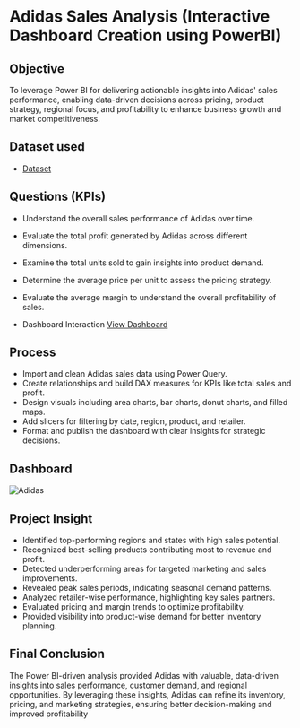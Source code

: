 # Adidas Sales Analysis (Interactive Dashboard Creation using PowerBI)
## Objective 
To leverage Power BI for delivering actionable insights into Adidas' sales performance, enabling data-driven decisions across pricing, product strategy, regional focus, and profitability to enhance business growth and market competitiveness.

## Dataset used
-	<a href="https://github.com/SelvaTharsan/PowerBI-Data-Analysis-Dashboard/blob/main/Adidas%20US%20Sales%20Datasets.xlsx"> Dataset </a>

## Questions (KPIs)
- Understand the overall sales performance of Adidas over time.
- Evaluate the total profit generated by Adidas across different dimensions.
- Examine the total units sold to gain insights into product demand.
- Determine the average price per unit to assess the pricing strategy.
- Evaluate the average margin to understand the overall profitability of sales.

- Dashboard Interaction <a href="https://github.com/SelvaTharsan/PowerBI-Data-Analysis-Dashboard/blob/main/Adidas.JPG"> View Dashboard </a>

## Process
- Import and clean Adidas sales data using Power Query.  
- Create relationships  and build DAX measures for KPIs like total sales and profit.  
- Design visuals including area charts, bar charts, donut charts, and filled maps.  
- Add slicers for filtering by date, region, product, and retailer.  
- Format and publish the dashboard with clear insights for strategic decisions.

## Dashboard
![Adidas](https://github.com/user-attachments/assets/bdcb07ce-cb60-4935-9fa2-01ee96c7cf22)

## Project Insight 
- Identified top-performing regions and states with high sales potential.
- Recognized best-selling products contributing most to revenue and profit.
- Detected underperforming areas for targeted marketing and sales improvements.
- Revealed peak sales periods, indicating seasonal demand patterns.
- Analyzed retailer-wise performance, highlighting key sales partners.
- Evaluated pricing and margin trends to optimize profitability.
- Provided visibility into product-wise demand for better inventory planning.

## Final Conclusion 
The Power BI-driven analysis provided Adidas with valuable, data-driven insights into sales performance, customer demand, and regional opportunities. By leveraging these insights, Adidas can refine its inventory, pricing, and marketing strategies, ensuring better decision-making and improved profitability



